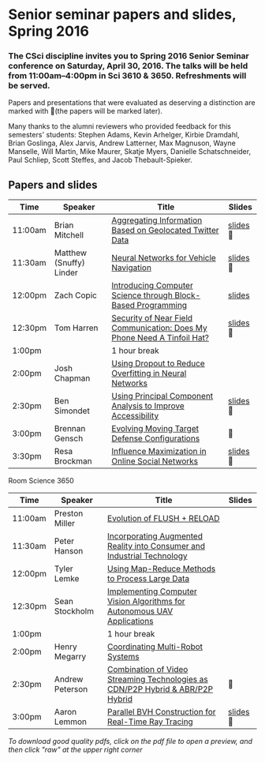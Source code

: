 # Senior seminar papers and slides, Spring 2016

### The CSci discipline invites you to Spring 2016 Senior Seminar conference on Saturday, April 30, 2016. The talks will be held from 11:00am–4:00pm in Sci 3610 & 3650. Refreshments will be served.
Papers and presentations that were evaluated as deserving a distinction are marked with 🌟(the papers will be marked later). 

Many thanks to the alumni reviewers who provided feedback for this semesters' students: Stephen Adams, Kevin Arhelger, Kirbie Dramdahl, Brian Goslinga, Alex Jarvis, Andrew Latterner, Max Magnuson, Wayne Manselle, Will Martin, Mike Maurer, Skatje Myers, Danielle Schatschneider, Paul Schliep, Scott Steffes, and Jacob Thebault-Spieker.

## Papers and slides

| Time | Speaker  | Title       | Slides  |
| -----|----------|-------------|---------|
|11:00am| 	Brian Mitchell |[Aggregating Information Based on Geolocated Twitter Data](mitchell.pdf) | [slides](mitchellslides.pdf) 🌟|
|11:30am| 	Matthew (Snuffy) Linder | [Neural Networks for Vehicle Navigation](linder.pdf) | [slides](linderslides.pdf) 🌟
|12:00pm| 	Zach Copic |[	Introducing Computer Science through Block-Based Programming](copic.pdf) | [slides](copicslides.pdf) | 
|12:30pm| 	Tom Harren| [	Security of Near Field Communication: Does My Phone Need A Tinfoil Hat? ](harren.pdf)| [slides](harren-slides.pdf) 🌟| 
|1:00pm |	|  	1 hour break 	  	  	 
|2:00pm| 	Josh Chapman| [	Using Dropout to Reduce Overfitting in Neural Networks](chapman.pdf)|
|2:30pm |	Ben Simondet| 	[Using Principal Component Analysis to Improve Accessibility](simondet.pdf) | [slides](http://slides.com/simon998/deck#/)🌟|	
|3:00pm |	Brennan Gensch |[	Evolving Moving Target Defense Configurations](gensch.pdf)	|	🌟 |
|3:30pm |	Resa Brockman |[	Influence Maximization in Online Social Networks](brockman.pdf) | [slides](brockmanslides.pdf) 🌟|
 Room Science 3650 
 
| Time | Speaker  | Title       | Slides  |
| -----|----------|-------------|---------|
|11:00am| 	Preston Miller| 	[Evolution of FLUSH + RELOAD](miller.pdf)|
|11:30am| 	Peter Hanson |[Incorporating Augmented Reality into Consumer and Industrial Technology](hanson.pdf)|	  
|12:00pm| 	Tyler Lemke |	[Using Map-Reduce Methods to Process Large Data](lemke.pdf)	  |
|12:30pm| 	Sean Stockholm 	|[Implementing Computer Vision Algorithms for Autonomous UAV Applications](stockholm.pdf)|	  
|1:00pm ||	  	1 hour break 	  	  	 
|2:00pm| 	Henry Megarry |	[Coordinating Multi-Robot Systems](megarry.pdf) |
|2:30pm| 	Andrew Peterson| 	[Combination of Video Streaming Technologies as CDN/P2P Hybrid & ABR/P2P Hybrid](peterson.pdf)	| 🌟 |
|3:00pm| 	Aaron Lemmon |	[Parallel BVH Construction for Real-Time Ray Tracing](lemmon.pdf) | [slides](lemmon-slides.pdf) 🌟|

*To download good quality pdfs, click on the pdf file to open a preview, and then click "raw" at the upper right corner* 
